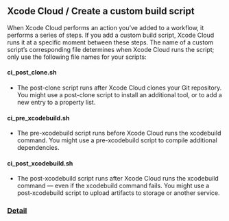 ## Xcode Cloud / Create a custom build script

When Xcode Cloud performs an action you’ve added to a workflow, it performs a series of steps. If you add a custom build script, Xcode Cloud runs it at a specific moment between these steps.
The name of a custom script’s corresponding file determines when Xcode Cloud runs the script; only use the following file names for your scripts:

#### ci_post_clone.sh
  - The post-clone script runs after Xcode Cloud clones your Git repository. You might use a post-clone script to install an additional tool, or to add a new entry to a property list.

#### ci_pre_xcodebuild.sh
  - The pre-xcodebuild script runs before Xcode Cloud runs the xcodebuild command. You might use a pre-xcodebuild script to compile additional dependencies.

#### ci_post_xcodebuild.sh
  - The post-xcodebuild script runs after Xcode Cloud runs the xcodebuild command — even if the xcodebuild command fails. You might use a post-xcodebuild script to upload artifacts to storage or another service.

### [Detail](https://developer.apple.com/documentation/xcode/writing-custom-build-scripts)
